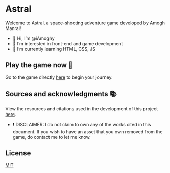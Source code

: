 # Astral

Welcome to Astral, a space-shooting adventure game developed by Amogh Manral!

- 👋 Hi, I’m @iAmoghy
- 👀 I’m interested in front-end and game development
- 🌱 I’m currently learning HTML, CSS, JS

## Play the game now 💞️

Go to the game directly [here](https://iamoghy.github.io/Astral/index.html) to begin your journey.

## Sources and acknowledgments 📚

View the resources and citations used in the development of this project [here](https://github.com/iAmoghy/Astral/blob/main/Sources.md).

- ❗ DISCLAIMER: I do not claim to own any of the works cited in this document. If you wish to have an asset that you own removed from the game, do contact me to let me know.

## License
[MIT](https://choosealicense.com/licenses/mit/)
